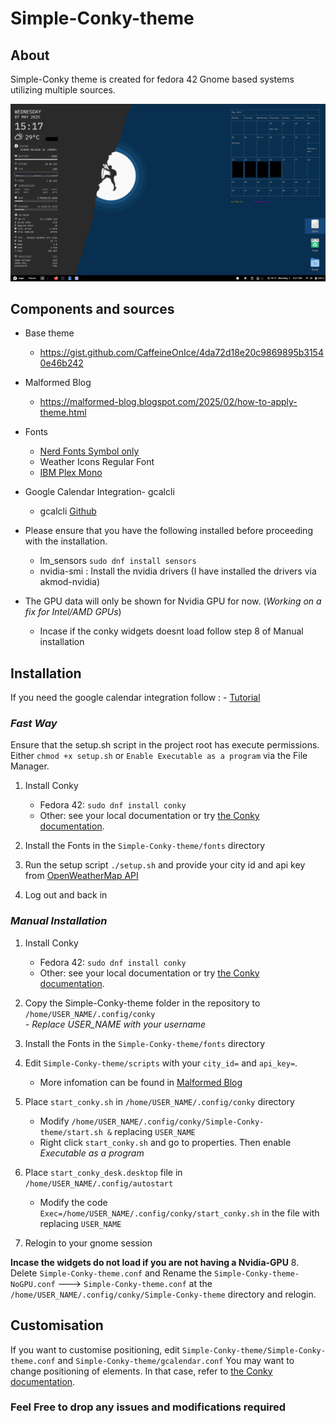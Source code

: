 # Simple-Conky-theme

## About

Simple-Conky theme is created for fedora 42 Gnome based systems utilizing multiple sources.

![Screenshot](/Screenshot4.png)

## Components and sources

- Base theme
    
    - https://gist.github.com/CaffeineOnIce/4da72d18e20c9869895b31540e46b242
- Malformed Blog
    
    - https://malformed-blog.blogspot.com/2025/02/how-to-apply-theme.html
- Fonts
    
    - [Nerd Fonts Symbol only](https://www.nerdfonts.com/cheat-sheet)
    - Weather Icons Regular Font
    - [IBM Plex Mono](https://fonts.google.com/specimen/IBM+Plex+Mono)

- Google Calendar Integration- gcalcli
    - gcalcli [Github](https://github.com/insanum/gcalcli.git)

- Please ensure that you have the following installed before proceeding with the installation.
    - lm_sensors `sudo dnf install sensors`
    - nvidia-smi : Install the nvidia drivers (I have installed the drivers via akmod-nvidia)

- The GPU data will only be shown for Nvidia GPU for now. (*Working on a fix for Intel/AMD GPUs*)
    - Incase if the conky widgets doesnt load follow step 8 of Manual installation

## Installation

If you need the google calendar integration follow : - [Tutorial](https://www.linuxuprising.com/2018/11/how-to-embed-google-calendar-on-your.html)

### *Fast Way*
Ensure that the setup.sh script in the project root has execute permissions. Either `chmod +x setup.sh` or `Enable Executable as a program` via the File Manager.

1.  Install Conky
    - Fedora 42: `sudo dnf install conky`
    - Other: see your local documentation or try [the Conky documentation](http://conky.sourceforge.net/documentation.html).

2. Install the Fonts in the `Simple-Conky-theme/fonts` directory

3. Run the setup script `./setup.sh` and provide your city id and api key from [OpenWeatherMap API](https://home.openweathermap.org/)

4. Log out and back in

### *Manual Installation*

1.  Install Conky
    - Fedora 42: `sudo dnf install conky`
    - Other: see your local documentation or try [the Conky documentation](http://conky.sourceforge.net/documentation.html).
2.  Copy the Simple-Conky-theme folder in the repository to `/home/USER_NAME/.config/conky`  
    *\- Replace USER_NAME with your username*
    
3.  Install the Fonts in the `Simple-Conky-theme/fonts` directory
    
4.  Edit `Simple-Conky-theme/scripts` with your `city_id=` and `api_key=`.
    
    - More infomation can be found in [Malformed Blog](https://malformed-blog.blogspot.com/2025/02/how-to-apply-theme.html)
5.  Place `start_conky.sh` in `/home/USER_NAME/.config/conky` directory
    - Modify `/home/USER_NAME/.config/conky/Simple-Conky-theme/start.sh &` replacing `USER_NAME`
    - Right click `start_conky.sh` and go to properties. Then enable *Executable as a program*
6.  Place `start_conky_desk.desktop` file in `/home/USER_NAME/.config/autostart`
	- Modify the code `Exec=/home/USER_NAME/.config/conky/start_conky.sh` in the file with replacing `USER_NAME`
    
7.  Relogin to your gnome session

**Incase the widgets do not load if you are not having a Nvidia-GPU**
8. Delete `Simple-Conky-theme.conf` and Rename the `Simple-Conky-theme-NoGPU.conf` ---> `Simple-Conky-theme.conf` at the `/home/USER_NAME/.config/conky/Simple-Conky-theme` directory and relogin.


## Customisation

If you want to customise positioning, edit `Simple-Conky-theme/Simple-Conky-theme.conf` and `Simple-Conky-theme/gcalendar.conf`
You may want to change positioning of elements. In that case, refer to [the Conky documentation](http://conky.sourceforge.net/documentation.html).

### Feel Free to drop any issues and modifications required